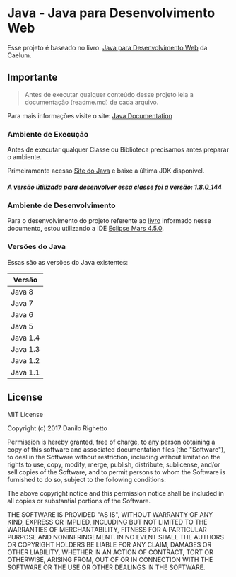# Java - Java para Desenvolvimento Web

Esse projeto é baseado no livro: [Java para Desenvolvimento Web](https://www.caelum.com.br/download/caelum-java-web-fj21.pdf) da Caelum.

Importante
----

> Antes de executar qualquer conteúdo desse projeto leia a documentação (readme.md) de cada arquivo.

Para mais informações visite o site: [Java Documentation](https://docs.oracle.com/javase/7/docs/api/)

### Ambiente de Execução

Antes de executar qualquer Classe ou Biblioteca precisamos antes preparar o ambiente.

Primeiramente acesso [Site do Java](http://www.oracle.com/technetwork/pt/java/javase/downloads/jdk8-downloads-2133151.html) e baixe a última JDK disponível.

##### A versão útilizada para desenvolver essa classe foi a versão: 1.8.0_144

### Ambiente de Desenvolvimento

Para o desenvolvimento do projeto referente ao [livro](https://www.caelum.com.br/apostila-java-web/) informado nesse documento, estou utilizando a IDE [Eclipse Mars 4.5.0](https://www.eclipse.org/mars/).

### Versões do Java

Essas são as versões do Java existentes:

| Versão |
| ------ |
| Java 8 |
| Java 7 |
| Java 6 |
| Java 5 |
| Java 1.4 |
| Java 1.3 |
| Java 1.2 |
| Java 1.1 |


License
----

MIT License

Copyright (c) 2017 Danilo Righetto

Permission is hereby granted, free of charge, to any person obtaining a copy
of this software and associated documentation files (the "Software"), to deal
in the Software without restriction, including without limitation the rights
to use, copy, modify, merge, publish, distribute, sublicense, and/or sell
copies of the Software, and to permit persons to whom the Software is
furnished to do so, subject to the following conditions:

The above copyright notice and this permission notice shall be included in all
copies or substantial portions of the Software.

THE SOFTWARE IS PROVIDED "AS IS", WITHOUT WARRANTY OF ANY KIND, EXPRESS OR
IMPLIED, INCLUDING BUT NOT LIMITED TO THE WARRANTIES OF MERCHANTABILITY,
FITNESS FOR A PARTICULAR PURPOSE AND NONINFRINGEMENT. IN NO EVENT SHALL THE
AUTHORS OR COPYRIGHT HOLDERS BE LIABLE FOR ANY CLAIM, DAMAGES OR OTHER
LIABILITY, WHETHER IN AN ACTION OF CONTRACT, TORT OR OTHERWISE, ARISING FROM,
OUT OF OR IN CONNECTION WITH THE SOFTWARE OR THE USE OR OTHER DEALINGS IN THE
SOFTWARE.
